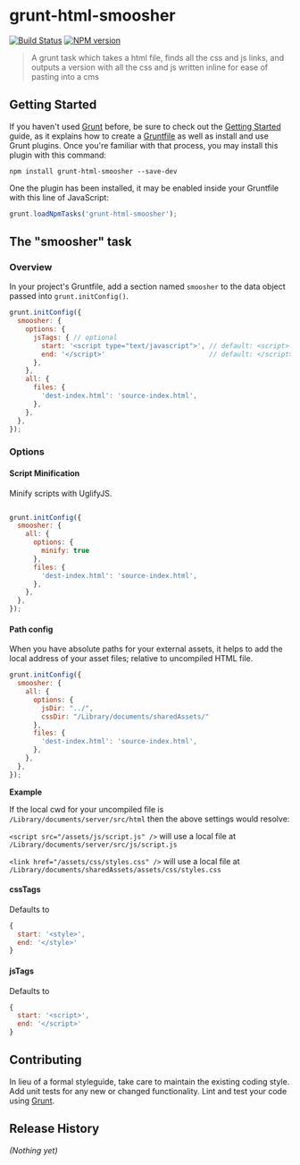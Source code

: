 # grunt-html-smoosher
[![Build Status](https://api.travis-ci.org/Trott/grunt-html-smoosher.png?branch=master)](https://travis-ci.org/motherjones/grunt-html-smoosher)
[![NPM version](https://badge.fury.io/js/grunt-html-smoosher.png)](http://badge.fury.io/js/grunt-html-smoosher)

> A grunt task which takes a html file, finds all the css and js links, and outputs a version with all the css and js written inline for ease of pasting into a cms

## Getting Started

If you haven't used [Grunt](http://gruntjs.com/) before, be sure to check out the [Getting Started](http://gruntjs.com/getting-started) guide, as it explains how to create a [Gruntfile](http://gruntjs.com/sample-gruntfile) as well as install and use Grunt plugins. Once you're familiar with that process, you may install this plugin with this command:

```shell
npm install grunt-html-smoosher --save-dev
```

One the plugin has been installed, it may be enabled inside your Gruntfile with this line of JavaScript:

```js
grunt.loadNpmTasks('grunt-html-smoosher');
```

## The "smoosher" task

### Overview
In your project's Gruntfile, add a section named `smoosher` to the data object passed into `grunt.initConfig()`.

```js
grunt.initConfig({
  smoosher: {
    options: {
      jsTags: { // optional
        start: '<script type="text/javascript">', // default: <script>
        end: '</script>'                          // default: </script>
      },
    },
    all: {
      files: {
        'dest-index.html': 'source-index.html',
      },
    },
  },
});
```

### Options

#### Script Minification

Minify scripts with UglifyJS.

```js

grunt.initConfig({
  smoosher: {
    all: {
      options: {
        minify: true
      },
      files: {
        'dest-index.html': 'source-index.html',
      },
    },
  },
});
```

#### Path config

When you have absolute paths for your external assets, it helps to add the local address of your asset files; relative to uncompiled HTML file.

```js
grunt.initConfig({
  smoosher: {
    all: {
      options: {
        jsDir: "../",
        cssDir: "/Library/documents/sharedAssets/"
      },
      files: {
        'dest-index.html': 'source-index.html',
      },
    },
  },
});
```
**Example**

If the local cwd for your uncompiled file is `/Library/documents/server/src/html` then the above settings would resolve:

`<script src="/assets/js/script.js" />` will use a local file at `/Library/documents/server/src/js/script.js`

`<link href="/assets/css/styles.css" />` will use a local file at `/Library/documents/sharedAssets/assets/css/styles.css`

#### cssTags

Defaults to 

```js
{
  start: '<style>',
  end: '</style>'
}
```

#### jsTags

Defaults to 

```js
{
  start: '<script>',
  end: '</script>'
}
```


## Contributing
In lieu of a formal styleguide, take care to maintain the existing coding style. Add unit tests for any new or changed functionality. Lint and test your code using [Grunt](http://gruntjs.com/).

## Release History
_(Nothing yet)_
